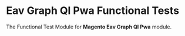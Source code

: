 # Eav Graph Ql Pwa Functional Tests

The Functional Test Module for **Magento Eav Graph Ql Pwa** module.
